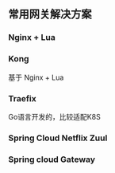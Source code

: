 ## 常用网关解决方案

### Nginx + Lua

### Kong

基于 Nginx + Lua

### Traefix

Go语言开发的，比较适配K8S

### Spring Cloud Netflix Zuul

### Spring cloud Gateway



